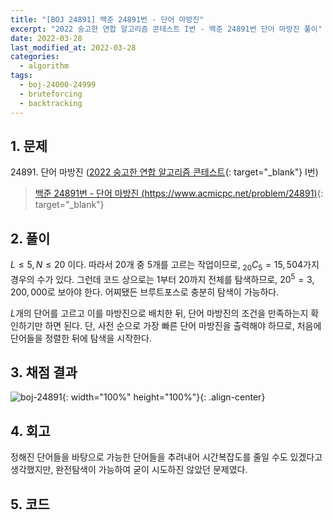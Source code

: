 ```yaml
---
title: "[BOJ 24891] 백준 24891번 - 단어 마방진"
excerpt: "2022 숭고한 연합 알고리즘 콘테스트 I번 - 백준 24891번 단어 마방진 풀이"
date: 2022-03-28
last_modified_at: 2022-03-28
categories:
  - algorithm
tags:
  - boj-24000-24999
  - bruteforcing
  - backtracking
---
```


## 1. 문제
$24891$. 단어 마방진 ([2022 숭고한 연합 알고리즘 콘테스트](https://burningfalls.github.io/contest/skh-baekjoon-contest/){: target="_blank"} I번)

> [백준 24891번 - 단어 마방진 (https://www.acmicpc.net/problem/24891)](https://www.acmicpc.net/problem/24891){: target="_blank"}

## 2. 풀이

$L\leq 5,\, N\leq 20$ 이다. 따라서 $20$개 중 $5$개를 고르는 작업이므로, $_{20}C_5=15,504$가지 경우의 수가 있다. 그런데 코드 상으로는 $1$부터 $20$까지 전체를 탐색하므로, $20^5=3,200,000$로 보아야 한다. 어찌됐든 브루트포스로 충분히 탐색이 가능하다.

$L$개의 단어를 고르고 이를 마방진으로 배치한 뒤, 단어 마방진의 조건을 만족하는지 확인하기만 하면 된다. 단, 사전 순으로 가장 빠른 단어 마방진을 출력해야 하므로, 처음에 단어들을 정렬한 뒤에 탐색을 시작한다.

## 3. 채점 결과

![boj-24891](https://user-images.githubusercontent.com/30232837/160312632-61d4a4ea-b464-4710-8947-3ebd893bb970.png "boj-24891"){: width="100%" height="100%"}{: .align-center}

## 4. 회고

정해진 단어들을 바탕으로 가능한 단어들을 추려내어 시간복잡도를 줄일 수도 있겠다고 생각했지만, 완전탐색이 가능하여 굳이 시도하진 않았던 문제였다.

## 5. 코드

<script src="https://gist.github.com/BurningFalls/625def635a7d80d89bedfe0d21af830b.js"></script>